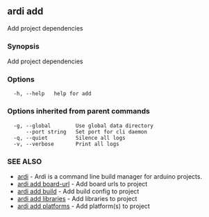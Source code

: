 ## ardi add

Add project dependencies

### Synopsis


Add project dependencies

### Options

```
  -h, --help   help for add
```

### Options inherited from parent commands

```
  -g, --global        Use global data directory
      --port string   Set port for cli daemon
  -q, --quiet         Silence all logs
  -v, --verbose       Print all logs
```

### SEE ALSO

* [ardi](ardi.md)	 - Ardi is a command line build manager for arduino projects.
* [ardi add board-url](ardi_add_board-url.md)	 - Add board urls to project
* [ardi add build](ardi_add_build.md)	 - Add build config to project
* [ardi add libraries](ardi_add_libraries.md)	 - Add libraries to project
* [ardi add platforms](ardi_add_platforms.md)	 - Add platform(s) to project


